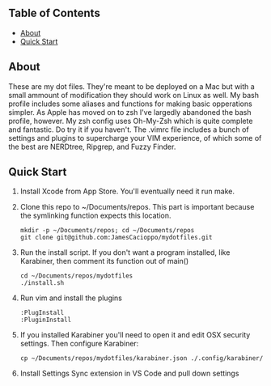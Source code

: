 ## Table of Contents

- [About](#about)
- [Quick Start](#quick-start)

## About

These are my dot files.  They're meant to be deployed on a Mac but with a small
ammount of modification they should work on Linux as well.  My bash profile
includes some aliases and functions for making basic opperations simpler.  As 
Apple has moved on to zsh I've largedly abandoned the bash profile, however.  My
zsh config uses Oh-My-Zsh which is quite complete and fantastic.  Do try it if 
you haven't.  The .vimrc file includes a bunch of settings and plugins to
supercharge your VIM experience, of which some of the best are NERDtree,
Ripgrep, and Fuzzy Finder.

## Quick Start

1. Install Xcode from App Store. You'll eventually need it run make.

2. Clone this repo to ~/Documents/repos. This part is important because the symlinking function expects this location.

    ```
    mkdir -p ~/Documents/repos; cd ~/Documents/repos
    git clone git@github.com:JamesCacioppo/mydotfiles.git
    ```

3. Run the install script. If you don't want a program installed, like Karabiner, then comment its function out of main()

    ```
    cd ~/Documents/repos/mydotfiles
    ./install.sh
    ```

4. Run vim and install the plugins

    ```
    :PlugInstall
    :PluginInstall
    ```

5. If you installed Karabiner you'll need to open it and edit OSX security settings.  Then configure Karabiner:

    ```
    cp ~/Documents/repos/mydotfiles/karabiner.json ./.config/karabiner/
    ```

6. Install Settings Sync extension in VS Code and pull down settings
